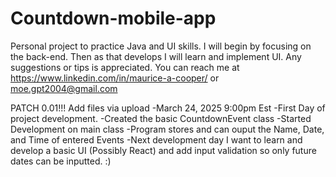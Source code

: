 # Countdown-mobile-app
Personal project to practice Java and UI skills.
I will begin by focusing on the back-end. Then as that develops I will learn and implement UI.
Any suggestions or tips is appreciated. 
You can reach me at https://www.linkedin.com/in/maurice-a-cooper/
or moe.gpt2004@gmail.com




PATCH 0.01!!!
Add files via upload
-March 24, 2025 9:00pm Est
-First Day of project development.
-Created the basic CountdownEvent class
-Started Development on main class
-Program stores and can ouput the Name, Date, and Time of entered Events
-Next development day I want to learn and develop a basic UI (Possibly React) and add input validation so only future dates can be inputted. 
:)
